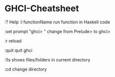 # GHCI-Cheatsheet

:?  Help
:l functionName run function in Haskell code

:set prompt "ghci> "  change from Prelude> to ghci>

:r  reload

:quit quit ghci

:!ls shows files/folders in current directory

:cd change directory
